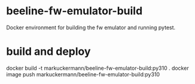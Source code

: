 # beeline-fw-emulator-build
Docker environment for building the fw emulator and running pytest.

# build and deploy
docker build -t markuckermann/beeline-fw-emulator-build:py310 . 
docker image push markuckermann/beeline-fw-emulator-build:py310
